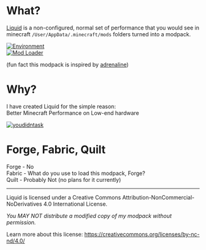 # What?
[Liquid](https://modrinth.com/modpack/liquid) is a non-configured, normal set of performance that you would see in minecraft `/User/AppData/.minecraft/mods` folders turned into a modpack.

[![Environment](https://img.shields.io/badge/environment-client-1976d2?style=flat-square)](https://www.tutorialspoint.com/difference-between-client-and-server)  
[![Mod Loader](https://img.shields.io/badge/mod%20loader-fabric-d64541?style=flat-square)](https://fabricmc.net)

(fun fact this modpack is inspired by [adrenaline](https://modrinth.com/modpack/adrenaline))
# Why?
I have created Liquid for the simple reason:  
Better Minecraft Performance on Low-end hardware

[![youdidntask](https://forthebadge.com/images/badges/you-didnt-ask-for-this.svg)](https://github.com)

# Forge, Fabric, Quilt
Forge - No  
Fabric - What do you use to load this modpack, Forge?  
Quilt - Probably Not (no plans for it currently)

---

Liquid is licensed under a Creative Commons Attribution-NonCommercial-NoDerivatives 4.0 International License.

*You MAY NOT distribute a modified copy of my modpack without permission.*

Learn more about this license: https://creativecommons.org/licenses/by-nc-nd/4.0/
